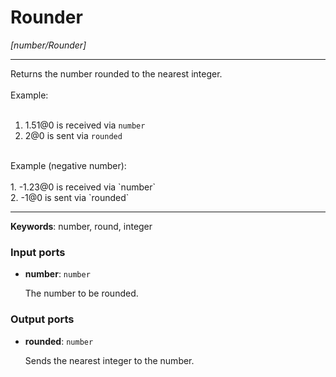 # Rounder

_[number/Rounder]_

---

Returns the number rounded to the nearest integer.<br>
<br>
Example:<br>
<br>
1. 1.51@0 is received via `number`<br>
2. 2@0 is sent via `rounded`<br>
<br>
Example (negative number):<br>
<br>
1. -1.23@0 is received via `number`<br>
2. -1@0 is sent via `rounded`<br>

---

__Keywords__: number, round, integer

### Input ports

* __number__: ` number `

    The number to be rounded.<br>

### Output ports

* __rounded__: ` number `

    Sends the nearest integer to the number.<br>


